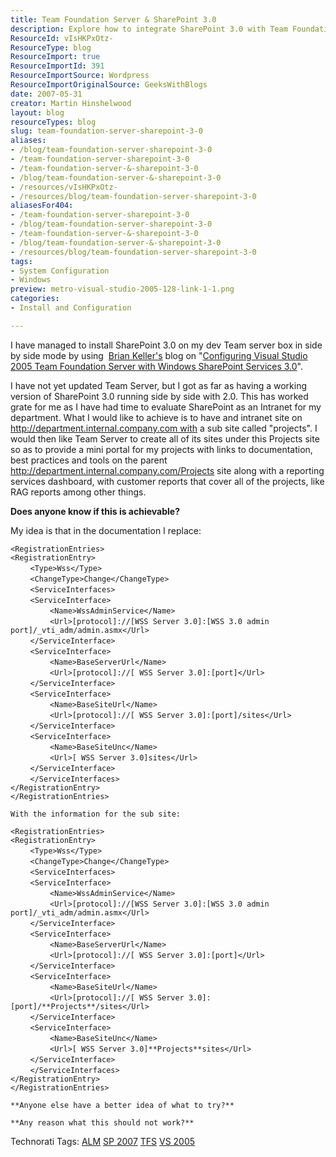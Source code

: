 ```yaml
---
title: Team Foundation Server & SharePoint 3.0
description: Explore how to integrate SharePoint 3.0 with Team Foundation Server for a streamlined project management experience. Discover tips and best practices!
ResourceId: vIsHKPxOtz-
ResourceType: blog
ResourceImport: true
ResourceImportId: 391
ResourceImportSource: Wordpress
ResourceImportOriginalSource: GeeksWithBlogs
date: 2007-05-31
creator: Martin Hinshelwood
layout: blog
resourceTypes: blog
slug: team-foundation-server-sharepoint-3-0
aliases:
- /blog/team-foundation-server-sharepoint-3-0
- /team-foundation-server-sharepoint-3-0
- /team-foundation-server-&-sharepoint-3-0
- /blog/team-foundation-server-&-sharepoint-3-0
- /resources/vIsHKPxOtz-
- /resources/blog/team-foundation-server-sharepoint-3-0
aliasesFor404:
- /team-foundation-server-sharepoint-3-0
- /blog/team-foundation-server-sharepoint-3-0
- /team-foundation-server-&-sharepoint-3-0
- /blog/team-foundation-server-&-sharepoint-3-0
- /resources/blog/team-foundation-server-sharepoint-3-0
tags:
- System Configuration
- Windows
preview: metro-visual-studio-2005-128-link-1-1.png
categories:
- Install and Configuration

---
```

I have managed to install SharePoint 3.0 on my dev Team server box in side by side mode by using  [Brian Keller's](http://blogs.msdn.com/briankel/default.aspx "Brian Keller: Technical Evangelist for Team System") blog on "[Configuring Visual Studio 2005 Team Foundation Server with Windows SharePoint Services 3.0](http://blogs.msdn.com/briankel/archive/2007/04/14/Configuring-Visual-Studio-2005-Team-Foundation-Server-with-Windows-SharePoint-Services-3.0.aspx "Team Foundation Server with Windows SharePoint Services 3.0")".

I have not yet updated Team Server, but I got as far as having a working version of SharePoint 3.0 running side by side with 2.0. This has worked grate for me as I have had time to evaluate SharePoint as an Intranet for my department. What I would like to achieve is to have and intranet site on http://department.internal.company.com with a sub site called "projects". I would then like Team Server to create all of its sites under this Projects site so as to provide a mini portal for my projects with links to documentation, best practices and tools on the parent http://department.internal.company.com/Projects site along with a reporting services dashboard, with customer reports that cover all of the projects, like RAG reports among other things.

**Does anyone know if this is achievable?**

My idea is that in the documentation I replace:

`<RegistrationEntries>`  
`<RegistrationEntry>`  
        `<Type>Wss</Type>`  
        `<ChangeType>Change</ChangeType>`  
        `<ServiceInterfaces>`  
        `<ServiceInterface>`  
                `<Name>WssAdminService</Name>`  
                `<Url>[protocol]://[WSS Server 3.0]:[WSS 3.0 admin port]/_vti_adm/admin.asmx</Url>`  
        `</ServiceInterface>`  
        `<ServiceInterface>`  
                `<Name>BaseServerUrl</Name>`  
                `<Url>[protocol]://[ WSS Server 3.0]:[port]</Url>`  
        `</ServiceInterface>`  
        `<ServiceInterface>`  
                `<Name>BaseSiteUrl</Name>`  
                `<Url>[protocol]://[ WSS Server 3.0]:[port]/sites</Url>`  
        `</ServiceInterface>`  
        `<ServiceInterface>`  
                `<Name>BaseSiteUnc</Name>`  
                `<Url>[ WSS Server 3.0]sites</Url>`  
        `</ServiceInterface>`  
        `</ServiceInterfaces>`  
`</RegistrationEntry>`  
`</RegistrationEntries>`

`With the information for the sub site:`

`<RegistrationEntries>`  
`<RegistrationEntry>`  
        `<Type>Wss</Type>`  
        `<ChangeType>Change</ChangeType>`  
        `<ServiceInterfaces>`  
        `<ServiceInterface>`  
                `<Name>WssAdminService</Name>`  
                `<Url>[protocol]://[WSS Server 3.0]:[WSS 3.0 admin port]/_vti_adm/admin.asmx</Url>`  
        `</ServiceInterface>`  
        `<ServiceInterface>`  
                `<Name>BaseServerUrl</Name>`  
                `<Url>[protocol]://[ WSS Server 3.0]:[port]</Url>`  
        `</ServiceInterface>`  
        `<ServiceInterface>`  
                `<Name>BaseSiteUrl</Name>`  
                `<Url>[protocol]://[ WSS Server 3.0]:[port]/**Projects**/sites</Url>`  
        `</ServiceInterface>`  
        `<ServiceInterface>`  
                `<Name>BaseSiteUnc</Name>`  
                `<Url>[ WSS Server 3.0]**Projects**sites</Url>`  
        `</ServiceInterface>`  
        `</ServiceInterfaces>`  
`</RegistrationEntry>`  
`</RegistrationEntries>`

`**Anyone else have a better idea of what to try?**`

`**Any reason what this should not work?**`

Technorati Tags: [ALM](http://technorati.com/tags/ALM) [SP 2007](http://technorati.com/tags/SP+2007) [TFS](http://technorati.com/tags/TFS) [VS 2005](http://technorati.com/tags/VS+2005)
